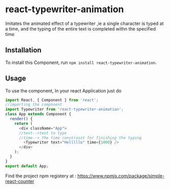 # react-typewriter-animation

Imitates the animated effect of a typewriter ,ie a single character is typed at a time, and the typing of the entire text is completed withn the specified time

## Installation

To install this Component, run `npm install react-typewriter-animation`.


## Usage

To use the component, In your react Application just do

```javascript
import React, { Component } from 'react';
//importing the component
import Typewriter from 'react-typewriter-animation';
class App extends Component {
  render() {
    return (
      <div className="App">
      //text-->text to type
      //time--> the time constraint for finishing the typing
        <Typewriter text="Helllllo" time={1000} />
      </div>
    );
  }
}
export default App;
```
Find the project npm registery at : https://www.npmjs.com/package/simple-react-counter
